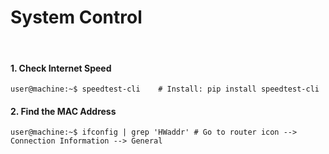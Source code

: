 # System Control

&nbsp;

#### 1. Check Internet Speed
```console
user@machine:~$ speedtest-cli    # Install: pip install speedtest-cli
```

#### 2. Find the MAC Address
```console
user@machine:~$ ifconfig | grep 'HWaddr' # Go to router icon --> Connection Information --> General
```
